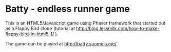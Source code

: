 # Batty - endless runner game
This is an HTML5/Javascript game using Phaser framework that started out as a Flappy Bird clone (tutorial at http://blog.lessmilk.com/how-to-make-flappy-bird-in-html5-1/ ). 

The game can be played at http://batty.suomela.me/ 